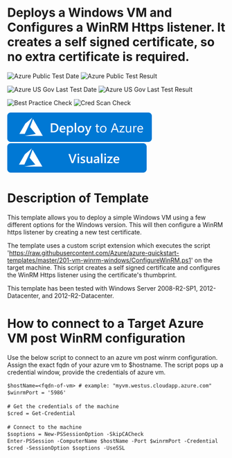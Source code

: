 # Deploys a Windows VM and Configures a WinRM Https listener. It creates a self signed certificate, so no extra certificate is required.

![Azure Public Test Date](https://azurequickstartsservice.blob.core.windows.net/badges/201-vm-winrm-windows/PublicLastTestDate.svg)
![Azure Public Test Result](https://azurequickstartsservice.blob.core.windows.net/badges/201-vm-winrm-windows/PublicDeployment.svg)

![Azure US Gov Last Test Date](https://azurequickstartsservice.blob.core.windows.net/badges/201-vm-winrm-windows/FairfaxLastTestDate.svg)
![Azure US Gov Last Test Result](https://azurequickstartsservice.blob.core.windows.net/badges/201-vm-winrm-windows/FairfaxDeployment.svg)

![Best Practice Check](https://azurequickstartsservice.blob.core.windows.net/badges/201-vm-winrm-windows/BestPracticeResult.svg)
![Cred Scan Check](https://azurequickstartsservice.blob.core.windows.net/badges/201-vm-winrm-windows/CredScanResult.svg)

[![Deploy To Azure](https://raw.githubusercontent.com/Azure/azure-quickstart-templates/master/1-CONTRIBUTION-GUIDE/images/deploytoazure.svg?sanitize=true)]("https://portal.azure.com/#create/Microsoft.Template/uri/https%3A%2F%2Fraw.githubusercontent.com%2FAzure%2Fazure-quickstart-templates%2Fmaster%2F201-vm-winrm-windows%2Fazuredeploy.json")
[![Visualize](https://raw.githubusercontent.com/Azure/azure-quickstart-templates/master/1-CONTRIBUTION-GUIDE/images/visualizebutton.svg?sanitize=true)]("http://armviz.io/#/?load=https%3A%2F%2Fraw.githubusercontent.com%2FAzure%2Fazure-quickstart-templates%2Fmaster%2F201-vm-winrm-windows%2Fazuredeploy.json")

# Description of Template

This template allows you to deploy a simple Windows VM using a few different
options for the Windows version. This will then configure a WinRM https listener
by creating a new test certificate.

The template uses a custom script extension which executes the script
'https://raw.githubusercontent.com/Azure/azure-quickstart-templates/master/201-vm-winrm-windows/ConfigureWinRM.ps1'
on the target machine. This script creates a self signed certificate and
configures the WinRM Https listener using the certificate's thumbprint.

This template has been tested with Windows Server 2008-R2-SP1, 2012-Datacenter,
and 2012-R2-Datacenter.

# How to connect to a Target Azure VM post WinRM configuration

Use the below script to connect to an azure vm post winrm configuration. Assign
the exact fqdn of your azure vm to \$hostname. The script pops up a credential
window, provide the credentials of azure vm.

    $hostName=<fqdn-of-vm> # example: "myvm.westus.cloudapp.azure.com"
    $winrmPort = '5986'

    # Get the credentials of the machine
    $cred = Get-Credential

    # Connect to the machine
    $soptions = New-PSSessionOption -SkipCACheck
    Enter-PSSession -ComputerName $hostName -Port $winrmPort -Credential $cred -SessionOption $soptions -UseSSL
